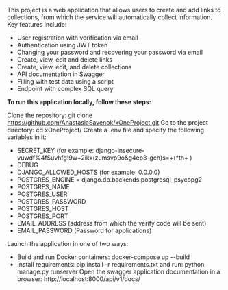 This project is a web application that allows users to create and add links to collections, from which the service will automatically collect information. Key features include:

- User registration with verification via email
- Authentication using JWT token
- Changing your password and recovering your password via email
- Create, view, edit and delete links
- Create, view, edit, and delete collections
- API documentation in Swagger
- Filling with test data using a script
- Endpoint with complex SQL query

**To run this application locally, follow these steps:**

Clone the repository: git clone https://github.com/AnastasiaSavenok/xOneProject.git
Go to the project directory: cd xOneProject/
Create a .env file and specify the following variables in it:
- SECRET_KEY (for example: django-insecure-vuwdf%4f$uvhfg!9w+2ikx(zumsvp9o&g4ep3-gch)s=+(*th+ )
- DEBUG
- DJANGO_ALLOWED_HOSTS (for example: 0.0.0.0)
- POSTGRES_ENGINE = django.db.backends.postgresql_psycopg2
- POSTGRES_NAME
- POSTGRES_USER
- POSTGRES_PASSWORD
- POSTGRES_HOST
- POSTGRES_PORT
- EMAIL_ADDRESS (address from which the verify code will be sent)
- EMAIL_PASSWORD (Password for applications)

Launch the application in one of two ways:
- Build and run Docker containers: docker-compose up --build
- Install requirements: pip install -r requirements.txt and run: python manage.py runserver 
Open the swagger application documentation in a browser: http://localhost:8000/api/v1/docs/
